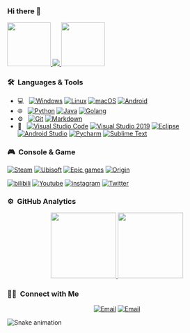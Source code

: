 ### Hi there 👋
<p>
<a href="https://github.com/wylsy">
    <img height="100em" src="https://i.postimg.cc/X7QngFVm/Night-Coding.gif"/>
    <img src="https://readme-typing-svg.herokuapp.com?font=&center=true&vCenter=true&width=500&height=50&lines=一切尽意，百事从欢;愿所得皆所期，所失皆无碍;与君同舟渡，达岸各自归;与其互为人间，不如自成宇宙;行路难，不在山，不在水，只在人情反覆间;我们总会相遇，我们总会离别;人生来来往往，来日并不方长;没有一个冬天不可逾越，没有一个春天不会来临;太阳温暖早起的人，月亮陪伴熬夜的人;天空黑暗到一定程度，星辰就会熠熠生辉;醉后不知天在水，满船清梦压星河"/>
    <img height="100em" src="https://weather-icon.journeyad.repl.co/@hangzhou?v=1"/>
</a>
</p>

### 🛠 &nbsp;Languages & Tools
- 💻 &nbsp;
  [![Windows](https://img.shields.io/badge/Windows-0078D6?style=flat&logo=windows&logoColor=white)](https://www.microsoft.com/windows/get-windows-10/)
  [![Linux](https://img.shields.io/badge/Linux-fcc624?style=flat-square&logo=linux&logoColor=white)](https://www.linuxfoundation.org/)
  [![macOS](https://img.shields.io/badge/macOS-ffffff?style=flate&logo=apple&logoColor=black)](https://www.tonymacx86.com/)
  [![Android](https://img.shields.io/badge/Android-3DDC84?style=flat&logo=android&logoColor=white)](https://developer.android.google.cn/)
- 🌐 &nbsp;
  [![Python](https://img.shields.io/badge/-Python-3776AB?style=flat&logo=python&logoColor=white)](https://www.python.org/)
  [![Java](https://img.shields.io/badge/-Java-orange?style=flat&logo=Java&logoColor=white)](https://www.java.com/)
  [![Golang](https://img.shields.io/badge/-Golang-00ADD8?style=flat&logo=go&logoColor=white)](https://golang.org/)
- ⚙️ &nbsp;
  [![Git](https://img.shields.io/badge/-Git-f0efe7?style=flat&logo=git)](https://git-scm.com/)
  [![Markdown](https://img.shields.io/badge/-Markdown-333333?style=flat&logo=markdown)](http://markdown.p2hp.com/index.html)
- 🔧 &nbsp;
  [![Visual Studio Code](https://img.shields.io/badge/-Visual%20Studio%20Code-007ACC?style=flat&logo=visual-studio-code&logoColor=white)](https://code.visualstudio.com/)
  [![Visual Studio 2019](https://img.shields.io/badge/Visual_Studio_2019-5C2D91?style=flat&logo=visual%20studio&logoColor=white)](https://code.visualstudio.com/)
  [![Eclipse](https://img.shields.io/badge/-Eclipse-2C2255?logo=Eclipse&logoColor=white)](https://www.eclipse.org/)
  [![Android Studio](https://img.shields.io/badge/-Android_Studio-green?logo=Android+Studio&logoColor=white)](https://developer.android.google.cn/)
  [![Pycharm](https://img.shields.io/badge/-Pycharm-143?style=flat&logo=pycharm&logoColor=black&color=black&labelColor=green)](https://www.jetbrains.com/pycharm/)
  [![Sublime Text](https://img.shields.io/badge/sublime_text-333333.svg?&style=flat&logo=sublime-text&logoColor=important)](http://www.sublimetext.com/)


### 🎮 &nbsp;Console & Game
[^_^]: [![PlayStation](https://img.shields.io/badge/-PlayStation%204-0070d1?style=flat&logo=playstation&logoColor=ffffff)](https://psnine.com/psnid/)
[>_<]: [![Nintendo-Switch](https://img.shields.io/badge/Nintendo_Switch-00BDE2?style=flat&logo=Nintendo-Switch&logoColor=white)](https://www.nintendo.com/switch/)
[>_>]: [![XBOX-360](https://img.shields.io/badge/XBOX%20360-107C10?style=for&logo=xbox&logoColor=white)](https://www.xbox.com/)

[![Steam](https://img.shields.io/badge/Steam-171a21?style=flat&logo=steam&logoColor=ffffff)](https://steamcommunity.com/)
[![Ubisoft](https://img.shields.io/badge/-Ubisoft-224099?style=flat&logo=Ubisoft&logoColor=FFFFFF)](https://www.ubisoft.com/)
[![Epic games](https://img.shields.io/badge/Epic%20games-313131?style=flat&logo=epic-games&logoColor=white)](https://www.epicgames.com/)
[![Origin](https://img.shields.io/badge/-Origin-F56C2D?style=flat-square&logo=Origin&logoColor=FFFFFF)](https://www.origin.com/)


[![bilibili](https://img.shields.io/badge/bilibili-FFFEFE?style=flat-square&logo=bilibili&logoColor=00B1FD)](https://www.bilibili.com/)
[![Youtube](https://img.shields.io/badge/Youtube-FFFEFE?style=flat-square&logo=Youtube&logoColor=FE0000)](https://www.youtube.com/)
[![instagram](https://img.shields.io/badge/instagram-FFFEFE?style=flat-square&logo=instagram&logoColor=E735A3)](https://www.instagram.com/)
[![Twitter](https://img.shields.io/badge/Twitter-FFFEFE?style=flat-square&logo=twitter&logoColor=1DA1F2)](https://twitter.com/)

### ⚙️ &nbsp;GitHub Analytics
<p align="center">
<a href="https://github.com/wylsy">
  <img height="150em" src="https://github-readme-stats.vercel.app/api?username=wylsy&count_private=true&show_icons=true&layout=compact&hide_border=true&langs_count=8" />
  <img height="150em" src="https://github-readme-stats.vercel.app/api/top-langs/?username=wylsy&layout=compact&hide_border=true" />
</a>
</p>


### 🤝🏻 &nbsp;Connect with Me
<p align="center">
<a href="https://github.com/"><img alt="Email" src="https://img.shields.io/badge/-GitHub-333333?style=flat&logo=github"></a>
<a href="wylsyr@gmail.com"><img alt="Email" src="https://img.shields.io/badge/Email-wylsyr@gmail.com-blue?style=flat-square&logo=gmail"></a>
</p>


![Snake animation](https://github.com/Cailtom/Cailtom/blob/output/github-contribution-grid-snake.svg)






<!--
**wylsy/wylsy** is a ✨ _special_ ✨ repository because its `README.md` (this file) appears on your GitHub profile.

Here are some ideas to get you started:

- 🔭 I’m currently working on ...
- 🌱 I’m currently learning ...
- 👯 I’m looking to collaborate on ...
- 🤔 I’m looking for help with ...
- 💬 Ask me about ...
- 📫 How to reach me: ...
- 😄 Pronouns: ...
- ⚡ Fun fact: ...
- 🎮 A Nintendo fan and FPS games lover , you can also find me on ...
-->





[comment]: 我是注释
[//]: 我是注释
[^_^]: 我是注释